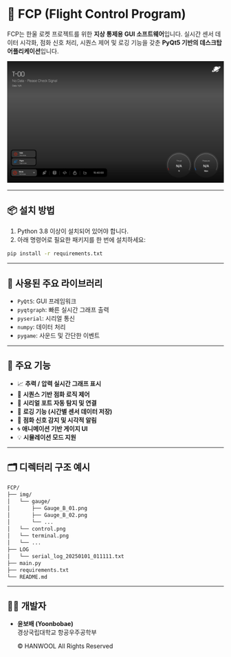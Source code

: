 
# 🚀 FCP (Flight Control Program)

FCP는 한울 로켓 프로젝트를 위한 **지상 통제용 GUI 소프트웨어**입니다. 실시간 센서 데이터 시각화, 점화 신호 처리, 시퀀스 제어 및 로깅 기능을 갖춘 **PyQt5 기반의 데스크탑 어플리케이션**입니다.

![FCP Screenshot](./img/readme_screenshot.png)

---

## 📦 설치 방법

1. Python 3.8 이상이 설치되어 있어야 합니다.
2. 아래 명령어로 필요한 패키지를 한 번에 설치하세요:

```bash
pip install -r requirements.txt
```

---

## 🧩 사용된 주요 라이브러리

- `PyQt5`: GUI 프레임워크
- `pyqtgraph`: 빠른 실시간 그래프 출력
- `pyserial`: 시리얼 통신
- `numpy`: 데이터 처리
- `pygame`: 사운드 및 간단한 이벤트

---

## 🔧 주요 기능

- 📈 **추력 / 압력 실시간 그래프 표시**
- 🧠 **시퀀스 기반 점화 로직 제어**
- 🔧 **시리얼 포트 자동 탐지 및 연결**
- 💾 **로깅 기능 (시간별 센서 데이터 저장)**
- 🧨 **점화 신호 감지 및 시각적 알림**
- 🌀 **애니메이션 기반 게이지 UI**
- 💡 **시뮬레이션 모드 지원**

---

## 🗂 디렉터리 구조 예시

```
FCP/
├── img/
│   └── gauge/
│       ├── Gauge_B_01.png
│       ├── Gauge_B_02.png
│       └── ...
│   └── control.png
│   └── terminal.png
│   └── ...
├── LOG
│   └── serial_log_20250101_011111.txt
├── main.py
├── requirements.txt
└── README.md
```

---

## 🙋‍♀️ 개발자

- **윤보배 (Yoonbobae)**  
  경상국립대학교 항공우주공학부
  
  © HANWOOL All Rights Reserved
